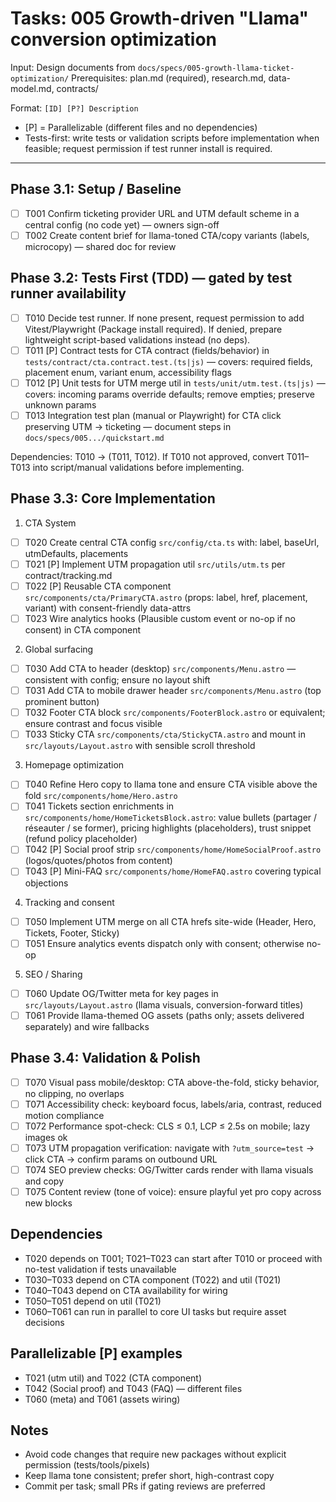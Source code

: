 # Tasks: 005 Growth-driven "Llama" conversion optimization

Input: Design documents from `docs/specs/005-growth-llama-ticket-optimization/`
Prerequisites: plan.md (required), research.md, data-model.md, contracts/

Format: `[ID] [P?] Description`

-   [P] = Parallelizable (different files and no dependencies)
-   Tests-first: write tests or validation scripts before implementation when feasible; request permission if test runner install is required.

---

## Phase 3.1: Setup / Baseline

-   [ ] T001 Confirm ticketing provider URL and UTM default scheme in a central config (no code yet) — owners sign-off
-   [ ] T002 Create content brief for llama-toned CTA/copy variants (labels, microcopy) — shared doc for review

## Phase 3.2: Tests First (TDD) — gated by test runner availability

-   [ ] T010 Decide test runner. If none present, request permission to add Vitest/Playwright (Package install required). If denied, prepare lightweight script-based validations instead (no deps).
-   [ ] T011 [P] Contract tests for CTA contract (fields/behavior) in `tests/contract/cta.contract.test.(ts|js)` — covers: required fields, placement enum, variant enum, accessibility flags
-   [ ] T012 [P] Unit tests for UTM merge util in `tests/unit/utm.test.(ts|js)` — covers: incoming params override defaults; remove empties; preserve unknown params
-   [ ] T013 Integration test plan (manual or Playwright) for CTA click preserving UTM → ticketing — document steps in `docs/specs/005.../quickstart.md`

Dependencies: T010 → (T011, T012). If T010 not approved, convert T011–T013 into script/manual validations before implementing.

## Phase 3.3: Core Implementation

1. CTA System

-   [ ] T020 Create central CTA config `src/config/cta.ts` with: label, baseUrl, utmDefaults, placements
-   [ ] T021 [P] Implement UTM propagation util `src/utils/utm.ts` per contract/tracking.md
-   [ ] T022 [P] Reusable CTA component `src/components/cta/PrimaryCTA.astro` (props: label, href, placement, variant) with consent-friendly data-attrs
-   [ ] T023 Wire analytics hooks (Plausible custom event or no-op if no consent) in CTA component

2. Global surfacing

-   [ ] T030 Add CTA to header (desktop) `src/components/Menu.astro` — consistent with config; ensure no layout shift
-   [ ] T031 Add CTA to mobile drawer header `src/components/Menu.astro` (top prominent button)
-   [ ] T032 Footer CTA block `src/components/FooterBlock.astro` or equivalent; ensure contrast and focus visible
-   [ ] T033 Sticky CTA `src/components/cta/StickyCTA.astro` and mount in `src/layouts/Layout.astro` with sensible scroll threshold

3. Homepage optimization

-   [ ] T040 Refine Hero copy to llama tone and ensure CTA visible above the fold `src/components/home/Hero.astro`
-   [ ] T041 Tickets section enrichments in `src/components/home/HomeTicketsBlock.astro`: value bullets (partager / réseauter / se former), pricing highlights (placeholders), trust snippet (refund policy placeholder)
-   [ ] T042 [P] Social proof strip `src/components/home/HomeSocialProof.astro` (logos/quotes/photos from content)
-   [ ] T043 [P] Mini-FAQ `src/components/home/HomeFAQ.astro` covering typical objections

4. Tracking and consent

-   [ ] T050 Implement UTM merge on all CTA hrefs site-wide (Header, Hero, Tickets, Footer, Sticky)
-   [ ] T051 Ensure analytics events dispatch only with consent; otherwise no-op

5. SEO / Sharing

-   [ ] T060 Update OG/Twitter meta for key pages in `src/layouts/Layout.astro` (llama visuals, conversion-forward titles)
-   [ ] T061 Provide llama-themed OG assets (paths only; assets delivered separately) and wire fallbacks

## Phase 3.4: Validation & Polish

-   [ ] T070 Visual pass mobile/desktop: CTA above-the-fold, sticky behavior, no clipping, no overlaps
-   [ ] T071 Accessibility check: keyboard focus, labels/aria, contrast, reduced motion compliance
-   [ ] T072 Performance spot-check: CLS ≤ 0.1, LCP ≤ 2.5s on mobile; lazy images ok
-   [ ] T073 UTM propagation verification: navigate with `?utm_source=test` → click CTA → confirm params on outbound URL
-   [ ] T074 SEO preview checks: OG/Twitter cards render with llama visuals and copy
-   [ ] T075 Content review (tone of voice): ensure playful yet pro copy across new blocks

## Dependencies

-   T020 depends on T001; T021–T023 can start after T010 or proceed with no-test validation if tests unavailable
-   T030–T033 depend on CTA component (T022) and util (T021)
-   T040–T043 depend on CTA availability for wiring
-   T050–T051 depend on util (T021)
-   T060–T061 can run in parallel to core UI tasks but require asset decisions

## Parallelizable [P] examples

-   T021 (utm util) and T022 (CTA component)
-   T042 (Social proof) and T043 (FAQ) — different files
-   T060 (meta) and T061 (assets wiring)

## Notes

-   Avoid code changes that require new packages without explicit permission (tests/tools/pixels)
-   Keep llama tone consistent; prefer short, high-contrast copy
-   Commit per task; small PRs if gating reviews are preferred
